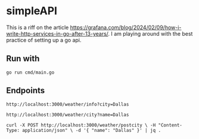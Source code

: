 # simpleAPI

This is a riff on the article https://grafana.com/blog/2024/02/09/how-i-write-http-services-in-go-after-13-years/.  I am playing around with the best practice of setting up a go api.

## Run with
`go run cmd/main.go`

## Endpoints

`http://localhost:3000/weather/info?city=Dallas`

`http://localhost:3000/weather/city?name=Dallas`

`curl -X POST http://localhost:3000/weather/postcity \
-H "Content-Type: application/json" \
-d '{
  "name": "Dallas"
}' | jq .`